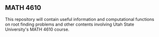 ## MATH 4610

This repository will contain useful information and computational functions on root finding problems and other contents involving Utah State University's MATH 4610 course.

